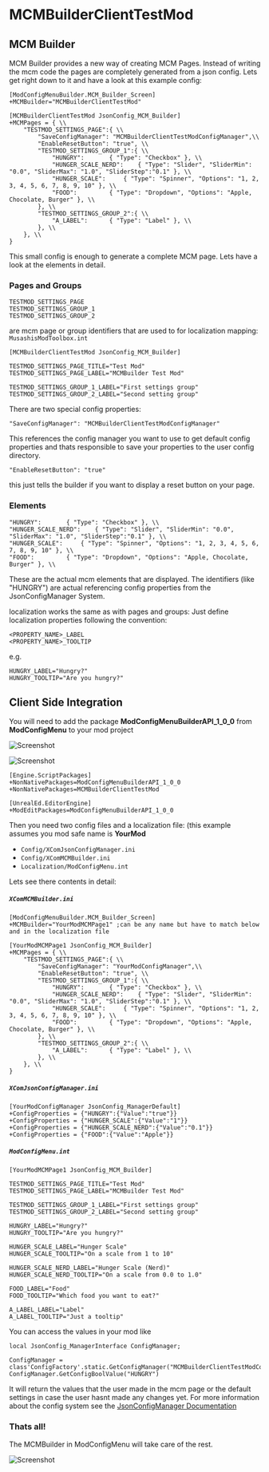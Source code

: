 # MCMBuilderClientTestMod
## MCM Builder

MCM Builder provides a new way of creating MCM Pages.
Instead of writing the mcm code the pages are completely generated from a json config.
Lets get right down to it and have a look at this example config:

```
[ModConfigMenuBuilder.MCM_Builder_Screen]
+MCMBuilder="MCMBuilderClientTestMod"

[MCMBuilderClientTestMod JsonConfig_MCM_Builder]
+MCMPages = { \\
	"TESTMOD_SETTINGS_PAGE":{ \\
		"SaveConfigManager": "MCMBuilderClientTestModConfigManager",\\
		"EnableResetButton": "true", \\
		"TESTMOD_SETTINGS_GROUP_1":{ \\
			"HUNGRY":		{ "Type": "Checkbox" }, \\
			"HUNGER_SCALE_NERD":	{ "Type": "Slider", "SliderMin": "0.0", "SliderMax": "1.0", "SliderStep":"0.1" }, \\
			"HUNGER_SCALE":		{ "Type": "Spinner", "Options": "1, 2, 3, 4, 5, 6, 7, 8, 9, 10" }, \\
			"FOOD":			{ "Type": "Dropdown", "Options": "Apple, Chocolate, Burger" }, \\
		}, \\
		"TESTMOD_SETTINGS_GROUP_2":{ \\
			"A_LABEL":		{ "Type": "Label" }, \\
		}, \\
	}, \\
}
```

This small config is enough to generate a complete MCM page.
Lets have a look at the elements in detail.

### Pages and Groups

```
TESTMOD_SETTINGS_PAGE
TESTMOD_SETTINGS_GROUP_1
TESTMOD_SETTINGS_GROUP_2
```
are mcm page or group identifiers that are used to for localization mapping:
`MusashisModToolbox.int`
```
[MCMBuilderClientTestMod JsonConfig_MCM_Builder]

TESTMOD_SETTINGS_PAGE_TITLE="Test Mod"
TESTMOD_SETTINGS_PAGE_LABEL="MCMBuilder Test Mod"

TESTMOD_SETTINGS_GROUP_1_LABEL="First settings group"
TESTMOD_SETTINGS_GROUP_2_LABEL="Second setting group"
```

There are two special config properties:

`"SaveConfigManager": "MCMBuilderClientTestModConfigManager"`

This references the config manager you want to use to get default config properties and thats responsible to save your properties to the user config directory.

`"EnableResetButton": "true"`

this just tells the builder if you want to display a reset button on your page.

### Elements
```
"HUNGRY":		{ "Type": "Checkbox" }, \\
"HUNGER_SCALE_NERD":	{ "Type": "Slider", "SliderMin": "0.0", "SliderMax": "1.0", "SliderStep":"0.1" }, \\
"HUNGER_SCALE":		{ "Type": "Spinner", "Options": "1, 2, 3, 4, 5, 6, 7, 8, 9, 10" }, \\
"FOOD":			{ "Type": "Dropdown", "Options": "Apple, Chocolate, Burger" }, \\
```

These are the actual mcm elements that are displayed.
The identifiers (like "HUNGRY") are actual referencing config properties from the JsonConfigManager System.

localization works the same as with pages and groups:
Just define localization properties following the convention:
```
<PROPERTY_NAME>_LABEL
<PROPERTY_NAME>_TOOLTIP
```
e.g.
```
HUNGRY_LABEL="Hungry?"
HUNGRY_TOOLTIP="Are you hungry?"
```

## Client Side Integration
You will need to add the package
**ModConfigMenuBuilderAPI_1_0_0** from **ModConfigMenu** to your mod project

![Screenshot](img/mcmbuilder_api_package.jpg)

![Screenshot](img/mcmbuilder_xcomengine_ini.jpg)

```
[Engine.ScriptPackages]
+NonNativePackages=ModConfigMenuBuilderAPI_1_0_0
+NonNativePackages=MCMBuilderClientTestMod

[UnrealEd.EditorEngine]
+ModEditPackages=ModConfigMenuBuilderAPI_1_0_0
```

Then you need two config files and a localization file:
(this example assumes you mod safe name is **YourMod**

- `Config/XComJsonConfigManager.ini`
- `Config/XComMCMBuilder.ini`
- `Localization/ModConfigMenu.int`

Lets see there contents in detail:

##### `XComMCMBuilder.ini`
```
[ModConfigMenuBuilder.MCM_Builder_Screen]
+MCMBuilder="YourModMCMPage1" ;can be any name but have to match below and in the localization file

[YourModMCMPage1 JsonConfig_MCM_Builder]
+MCMPages = { \\
	"TESTMOD_SETTINGS_PAGE":{ \\
		"SaveConfigManager": "YourModConfigManager",\\
		"EnableResetButton": "true", \\
		"TESTMOD_SETTINGS_GROUP_1":{ \\
			"HUNGRY":		{ "Type": "Checkbox" }, \\
			"HUNGER_SCALE_NERD":	{ "Type": "Slider", "SliderMin": "0.0", "SliderMax": "1.0", "SliderStep":"0.1" }, \\
			"HUNGER_SCALE":		{ "Type": "Spinner", "Options": "1, 2, 3, 4, 5, 6, 7, 8, 9, 10" }, \\
			"FOOD":			{ "Type": "Dropdown", "Options": "Apple, Chocolate, Burger" }, \\
		}, \\
		"TESTMOD_SETTINGS_GROUP_2":{ \\
			"A_LABEL":		{ "Type": "Label" }, \\
		}, \\
	}, \\
}
```
##### `XComJsonConfigManager.ini`
```
[YourModConfigManager JsonConfig_ManagerDefault]
+ConfigProperties = {"HUNGRY":{"Value":"true"}}
+ConfigProperties = {"HUNGER_SCALE":{"Value":"1"}}
+ConfigProperties = {"HUNGER_SCALE_NERD":{"Value":"0.1"}}
+ConfigProperties = {"FOOD":{"Value":"Apple"}}
```
##### `ModConfigMenu.int`
```
[YourModMCMPage1 JsonConfig_MCM_Builder]

TESTMOD_SETTINGS_PAGE_TITLE="Test Mod"
TESTMOD_SETTINGS_PAGE_LABEL="MCMBuilder Test Mod"

TESTMOD_SETTINGS_GROUP_1_LABEL="First settings group"
TESTMOD_SETTINGS_GROUP_2_LABEL="Second setting group"

HUNGRY_LABEL="Hungry?"
HUNGRY_TOOLTIP="Are you hungry?"

HUNGER_SCALE_LABEL="Hunger Scale"
HUNGER_SCALE_TOOLTIP="On a scale from 1 to 10"

HUNGER_SCALE_NERD_LABEL="Hunger Scale (Nerd)"
HUNGER_SCALE_NERD_TOOLTIP="On a scale from 0.0 to 1.0"

FOOD_LABEL="Food"
FOOD_TOOLTIP="Which food you want to eat?"

A_LABEL_LABEL="Label"
A_LABEL_TOOLTIP="Just a tooltip"
```

You can access the values in your mod like

```unrealscript
local JsonConfig_ManagerInterface ConfigManager;

ConfigManager = class'ConfigFactory'.static.GetConfigManager("MCMBuilderClientTestModConfigManager");
ConfigManager.GetConfigBoolValue("HUNGRY")
```

It will return the values that the user made in the mcm page or the default settings in case the user hasnt made any changes yet.
For more information about the config system see the [JsonConfigManager Documentation](jsonconfigmanager.md)

### Thats all!
The MCMBuilder in ModConfigMenu will take care of the rest.

![Screenshot](img/mcmbuilder_screenshot.jpg)
